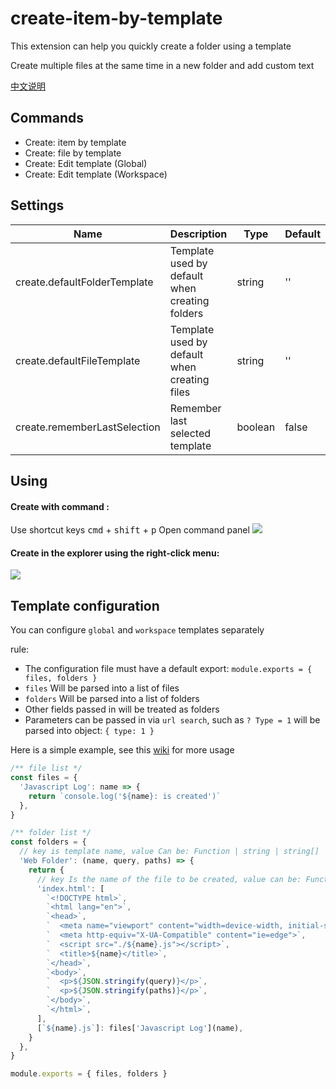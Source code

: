 # create-item-by-template

This extension can help you quickly create a folder using a template

Create multiple files at the same time in a new folder and add custom text

[中文说明](./README.zh-cn.md)

## Commands

- Create: item by template
- Create: file by template
- Create: Edit template (Global)
- Create: Edit template (Workspace)

## Settings

| Name                         | Description                                    | Type    | Default |
| ---------------------------- | ---------------------------------------------- | ------- | ------- |
| create.defaultFolderTemplate | Template used by default when creating folders | string  | ''      |
| create.defaultFileTemplate   | Template used by default when creating files   | string  | ''      |
| create.rememberLastSelection | Remember last selected template                | boolean | false   |

## Using

#### Create with command :

Use shortcut keys <kbd>cmd</kbd> + <kbd>shift</kbd> + <kbd>p</kbd> Open command panel ![](./assets/doc-img/en/cmds.png)

#### Create in the explorer using the right-click menu:

![](./assets/doc-img/en/right-click.png)

## Template configuration

You can configure `global` and `workspace` templates separately

rule:

- The configuration file must have a default export: `module.exports = { files, folders }`
- `files` Will be parsed into a list of files
- `folders` Will be parsed into a list of folders
- Other fields passed in will be treated as folders
- Parameters can be passed in via `url search`, such as `? Type = 1` will be parsed into object: `{ type: 1 }`

Here is a simple example, see this [wiki](https://github.com/lanten/create-item-by-template/wiki/Template-Example) for more usage

```js
/** file list */
const files = {
  'Javascript Log': name => {
    return `console.log('${name}: is created')`
  },
}

/** folder list */
const folders = {
  // key is template name, value Can be: Function | string | string[]
  'Web Folder': (name, query, paths) => {
    return {
      // key Is the name of the file to be created, value can be: Function | string | string[]
      'index.html': [
        `<!DOCTYPE html>`,
        `<html lang="en">`,
        `<head>`,
        `  <meta name="viewport" content="width=device-width, initial-scale=1.0">`,
        `  <meta http-equiv="X-UA-Compatible" content="ie=edge">`,
        `  <script src="./${name}.js"></script>`,
        `  <title>${name}</title>`,
        `</head>`,
        `<body>`,
        `  <p>${JSON.stringify(query)}</p>`,
        `  <p>${JSON.stringify(paths)}</p>`,
        `</body>`,
        `</html>`,
      ],
      [`${name}.js`]: files['Javascript Log'](name),
    }
  },
}

module.exports = { files, folders }
```

